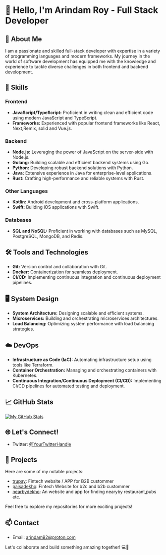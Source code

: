 # 👋 Hello, I'm Arindam Roy - Full Stack Developer

## 🚀 About Me
I am a passionate and skilled full-stack developer with expertise in a variety of programming languages and modern frameworks. My journey in the world of software development has equipped me with the knowledge and experience to tackle diverse challenges in both frontend and backend development.

## 💼 Skills

### Frontend
- **JavaScript/TypeScript:** Proficient in writing clean and efficient code using modern JavaScript and TypeScript.
- **Frameworks:** Experienced with popular frontend frameworks like React, Next,Remix, solid and Vue.js.

### Backend
- **Node.js:** Leveraging the power of JavaScript on the server-side with Node.js.
- **Golang:** Building scalable and efficient backend systems using Go.
- **Python:** Developing robust backend solutions with Python.
- **Java:** Extensive experience in Java for enterprise-level applications.
- **Rust:** Crafting high-performance and reliable systems with Rust.

### Other Languages
- **Kotlin:** Android development and cross-platform applications.
- **Swift:** Building iOS applications with Swift.

### Databases
- **SQL and NoSQL:** Proficient in working with databases such as MySQL, PostgreSQL, MongoDB, and Redis.

## 🛠️ Tools and Technologies
- **Git:** Version control and collaboration with Git.
- **Docker:** Containerization for seamless deployment.
- **CI/CD:** Implementing continuous integration and continuous deployment pipelines.

## 🖥️ System Design
- **System Architecture:** Designing scalable and efficient systems.
- **Microservices:** Building and orchestrating microservices architectures.
- **Load Balancing:** Optimizing system performance with load balancing strategies.

## ☁️ DevOps
- **Infrastructure as Code (IaC):** Automating infrastructure setup using tools like Terraform.
- **Container Orchestration:** Managing and orchestrating containers with Kubernetes.
- **Continuous Integration/Continuous Deployment (CI/CD):** Implementing CI/CD pipelines for automated testing and deployment.

## 📈 GitHub Stats
[![My GitHub Stats](https://github-readme-stats.vercel.app/api?username=arindam923&show_icons=true&count_private=true&hide=prs&theme=radical)](https://github.com/arindam923)

## 🌐 Let's Connect!
- Twitter: [@YourTwitterHandle](https://twitter.com/roy51952)

## 🚀 Projects
Here are some of my notable projects:

- [trupay](https://www.thetrupay.com): Fintech website / APP for B2B custommer
- [paisadekho](https://www.paisadekho.com): Fintech Website for b2c and b2b custommer 
- [nearbydekho](https://www.nearbydekho.com): An website and app for finding nearyby restaurant,pubs etc.

Feel free to explore my repositories for more exciting projects!

## 📫 Contact
- Email: arindam92@proton.com

Let's collaborate and build something amazing together! 💻🚀
